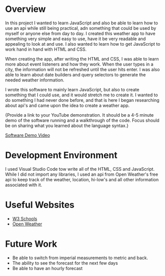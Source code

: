 # Overview
In this project I wanted to learn JavaScript and also be able to learn how to use an api while still being practical, adn something that could be used by myself or anyone else from day to day. I created this weather app to have something very simple and easy to use, have it be very readable and appealing to look at and use. I also wanted to learn how to get JavaScript to work hand in hand with HTML and CSS.

When creating the app, after writing the HTML and CSS, I was able to learn more about event listeners and how they work. When the user types in a city, the information will not be refreshed until the user hits enter. I was also able to learn about date builders and query selectors to generate the needed weather information.

I wrote this software to mainly learn JavaScript, but also to create something that I could use, and it would stretch me to create it. I wanted to do something I had never done before, and that is here I began researching about api's and came upon the idea to create a weather app.

{Provide a link to your YouTube demonstration. It should be a 4-5 minute demo of the software running and a walkthrough of the code. Focus should be on sharing what you learned about the language syntax.}

[Software Demo Video](https://youtu.be/IHjz8Xlo8Hg)

# Development Environment
I used Visual Studio Code tow write all of the HTML, CSS and JavaScript. While I did not import any libraries, I used an api from Open Weather's free api to keep track of the weather, location, hi-low's and all other information associated with it. 

# Useful Websites
- [W3 Schools](https://www.w3schools.com/js/)
- [Open Weather](https://openweathermap.org/appid)

# Future Work
- Be able to switch from imperial measurements to metric and back.
- The ability to see the forecast for the next few days
- Be able to have an hourly forecast

